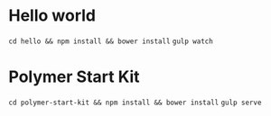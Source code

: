 # Hello world

``cd hello && npm install && bower install``
``gulp watch``

# Polymer Start Kit

``cd polymer-start-kit && npm install && bower install``
``gulp serve``
